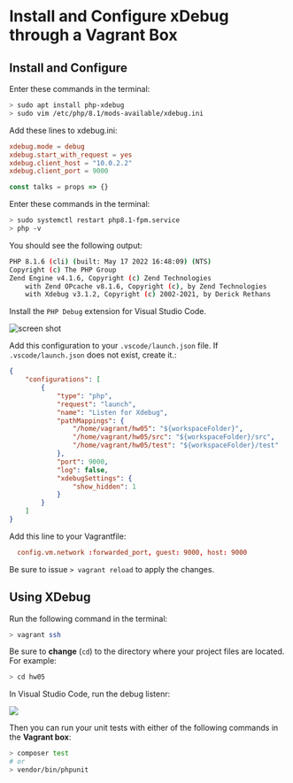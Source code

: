 # Install and Configure xDebug through a Vagrant Box

## Install and Configure

Enter these commands in the terminal:

```bash
> sudo apt install php-xdebug
> sudo vim /etc/php/8.1/mods-available/xdebug.ini
```

Add these lines to xdebug.ini:

```conf
xdebug.mode = debug
xdebug.start_with_request = yes
xdebug.client_host = "10.0.2.2"
xdebug.client_port = 9000
```

```js
const talks = props => {}
```

Enter these commands in the terminal:

```bash
> sudo systemctl restart php8.1-fpm.service
> php -v
```

You should see the following output:

```bash
PHP 8.1.6 (cli) (built: May 17 2022 16:48:09) (NTS)
Copyright (c) The PHP Group
Zend Engine v4.1.6, Copyright (c) Zend Technologies
    with Zend OPcache v8.1.6, Copyright (c), by Zend Technologies
    with Xdebug v3.1.2, Copyright (c) 2002-2021, by Derick Rethans
```

Install the `PHP Debug` extension for Visual Studio Code.

![screen shot](https://user-images.githubusercontent.com/2124790/173271159-79034a66-0a39-4e6f-affd-d06a54443095.png)

Add this configuration to your `.vscode/launch.json` file. If `.vscode/launch.json` does not exist, create it.:

```json
{
    "configurations": [
        {
            "type": "php",
            "request": "launch",
            "name": "Listen for Xdebug",
            "pathMappings": {
                "/home/vagrant/hw05": "${workspaceFolder}",
                "/home/vagrant/hw05/src": "${workspaceFolder}/src",
                "/home/vagrant/hw05/test": "${workspaceFolder}/test"
            },
            "port": 9000,
            "log": false,
            "xdebugSettings": {
                "show_hidden": 1
            }
        }
    ]
}
```

Add this line to your Vagrantfile:

```conf
  config.vm.network :forwarded_port, guest: 9000, host: 9000
```

Be sure to issue `> vagrant reload` to apply the changes.

## Using XDebug

Run the following command in the terminal:

```bash
> vagrant ssh
```

Be sure to **change** (`cd`) to the directory where your project files are located. For example:

```bash
> cd hw05
```

In Visual Studio Code, run the debug listenr:

![](https://user-images.githubusercontent.com/2124790/173271209-9c4ddf4b-cd94-4b7d-b3e8-c41331532b51.png)

Then you can run your unit tests with either of the following commands in the **Vagrant box**:

```bash
> composer test
# or
> vendor/bin/phpunit
```
